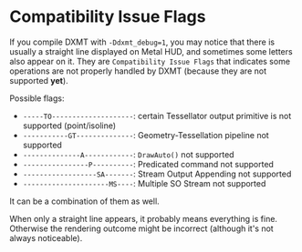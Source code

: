 # Compatibility Issue Flags

If you compile DXMT with `-Ddxmt_debug=1`, you may notice that there is usually a straight line displayed on Metal HUD, and sometimes some letters also appear on it. They are `Compatibility Issue Flags` that indicates some operations are not properly handled by DXMT (because they are not supported **yet**). 

Possible flags:
- `-----TO--------------------`: certain Tessellator output primitive is not supported (point/isoline) 
- `-----------GT--------------`: Geometry-Tessellation pipeline not supported
- `--------------A------------`: `DrawAuto()` not supported
- `----------------P----------`: Predicated command not supported
- `------------------SA-------`: Stream Output Appending not supported
- `---------------------MS----`: Multiple SO Stream not supported

It can be a combination of them as well.

When only a straight line appears, it probably means everything is fine. Otherwise the rendering outcome might be incorrect (although it's not always noticeable).
